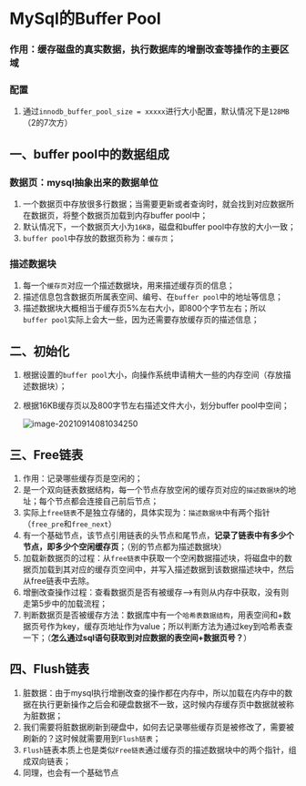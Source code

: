 # MySql的Buffer Pool

### 作用：缓存磁盘的真实数据，执行数据库的增删改查等操作的主要区域

### 配置

1. 通过`innodb_buffer_pool_size = xxxxx`进行大小配置，默认情况下是`128MB`（2的7次方）



## 一、buffer pool中的数据组成

### 数据页：mysql抽象出来的数据单位

1. 一个数据页中存放很多行数据；当需要更新或者查询时，就会找到对应数据所在数据页，将整个数据页加载到内存buffer pool中；
2. 默认情况下，一个数据页大小为`16KB`，磁盘和buffer pool中存放的大小一致；
3. `buffer pool`中存放的数据页称为：`缓存页`；

### 描述数据块

1. 每一个`缓存页`对应一个描述数据块，用来描述缓存页的信息；
2. 描述信息包含数据页所属表空间、编号、在`buffer pool`中的地址等信息；
3. 描述数据块大概相当于缓存页5%左右大小，即800个字节左右；所以`buffer pool`实际上会大一些，因为还需要存放缓存页的描述信息；



## 二、初始化

1. 根据设置的`buffer pool`大小，向操作系统申请稍大一些的内存空间（存放描述数据块）；

2. 根据16KB缓存页以及800字节左右描述文件大小，划分buffer pool中空间；

   ![image-20210914081034250](C:\Users\lenovo\AppData\Roaming\Typora\typora-user-images\image-20210914081034250.png)

## 三、Free链表

1. 作用：记录哪些缓存页是空闲的；
2. 是一个双向链表数据结构，每一个节点存放空闲的缓存页对应的`描述数据块`的地址；每个节点都会连接自己前后节点；
3. 实际上`free链表`不是独立存储的，具体实现为：`描述数据块`中有两个指针（`free_pre`和`free_next`）
4. 有一个基础节点，该节点引用链表的头节点和尾节点，**记录了链表中有多少个节点，即多少个空闲缓存页**；（别的节点都为描述数据块）
5. 加载新数据页的过程：从`free链表`中获取一个空闲数据描述块，将磁盘中的数据页加载到其对应的缓存页空间中，并写入描述数据到该数据描述块中，然后从free链表中去除。
6. 增删改查操作过程：查看数据页是否有被缓存-->有则从内存中获取，没有则走第5步中的加载流程；
7. 判断数据页是否被缓存方法：数据库中有一个`哈希表数据结构`，用表空间和+数据页号作为key，缓存页地址作为value；所以判断方法为通过key到哈希表查一下；（**怎么通过sql语句获取到对应数据的表空间+数据页号？**）



## 四、Flush链表

1. 脏数据：由于mysql执行增删改查的操作都在内存中，所以加载在内存中的数据在执行更新操作之后会和硬盘数据不一致，这时候内存缓存页中数据就被称为脏数据；
2. 我们需要将脏数据刷新到硬盘中，如何去记录哪些缓存页是被修改了，需要被刷新的？这时候就需要用到`Flush链表`；
3. `Flush`链表本质上也是类似`Free链表`通过缓存页的描述数据块中的两个指针，组成双向链表；
4. 同理，也会有一个基础节点
